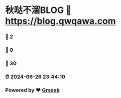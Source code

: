 # 秋哒不溜BLOG :link: https://blog.qwqawa.com 
### :page_facing_up: [2](https://blog.qwqawa.com/tag.html) 
### :speech_balloon: 0 
### :hibiscus: 30 
### :alarm_clock: 2024-06-26 23:44:10 
### Powered by :heart: [Gmeek](https://github.com/Meekdai/Gmeek)
